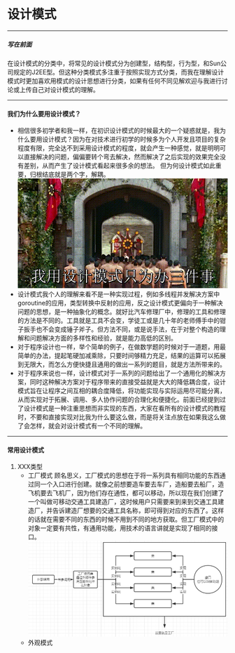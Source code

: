 # 设计模式
---
##### 写在前面
在设计模式的分类中，将常见的设计模式分为创建型，结构型，行为型，和Sun公司规定的J2EE型。但这种分类模式多注重于按照实现方式分类，而我在理解设计模式时更加喜欢用模式的设计思想进行分类，如果有任何不同见解欢迎与我进行讨论或上传自己对设计模式的理解。

---
#### 我们为什么要用设计模式？
- 相信很多初学者和我一样，在初识设计模式的时候最大的一个疑惑就是，我为什么要用设计模式？因为在对技术进行初学的时候多为个人开发且项目的复杂程度有限，完全达不到采用设计模式的程度，就会产生一种感觉，就是明明可以直接解决的问题，偏偏要转个弯去解决，然而解决了之后实现的效果完全没有差别，从而产生了设计模式看起来很多余的想法。
但为何设计模式如此重要，归根结底就是两个字，解耦。
![设计模式](./img/设计模式.gif)
- 设计模式我个人的理解来看不是一种实现过程，例如多线程并发解决方案中goroutine的应用，类型转换中反射的应用，反之设计模式更偏向于一种解决问题的思想，是一种抽象化的概念。就好比汽车修理厂中，修理的工具和修理的方法是不同的。工具就是工具不会变，学徒工或是几十年的老师傅手中的钳子扳手也不会变成锤子斧子。但方法不同，或是说手法，在于对整个构造的理解和问题解决方面的多样性和经验，就是能力高低的区别。
- 对于程序设计也一样，举个简单的例子，在做数学题的时候对于一道题，用最简单的办法，提起笔硬加减乘除，只要时间够精力充足，结果的运算可以拓展到无限大，而怎么方便快捷且通用的做出一系列的题目，就是方法所带来的。
- 对于程序来说也一样，设计模式对于一系列的问题给出了一个通用化的解决方案，同时这种解决方案对于程序带来的直接受益就是大大的降低耦合度，设计模式旨在让程序之间互相的耦合度降低，将功能实现与实际运用尽可能分离，从而实现对于拓展、调用、多人协作问题的合理化和便捷化。前面已经提到过了设计模式是一种注重思想而非实现的东西，大家在看所有的设计模式的教程时，不要和直接实现对比我为什么要这么做，而是将关注点放在如果我这么做了会怎样，就会对设计模式有一个不同的理解。

---
#### 常用设计模式
1. XXX类型
	- 工厂模式
	顾名思义，工厂模式的思想在于将一系列具有相同功能的东西通过同一个入口进行创建。就像之前想要造车要去车厂，造船要去船厂，造飞机要去飞机厂，因为他们存在通性，都可以移动，所以现在我们创建了一个叫做可移动交通工具建造厂，这时候用户只需要来到来到交通工具建造厂，并告诉建造厂想要的交通工具名称，即可得到对应的东西了。这样的话就在需要不同的东西的时候不用到不同的地方获取。但工厂模式中的对象一定要有共性，有通用功能，用技术的语言讲就是实现了相同的接口。
	![QQ截图20200528104327](.\img\QQ截图20200528104327.png)
	- 外观模式
	